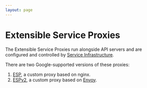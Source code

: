 ```yaml
---
layout: page
---
```

# Extensible Service Proxies

The Extensible Service Proxies run alongside API servers and are configured and controlled by [Service Infrastructure](/service-infrastructure).


There are two Google-supported versions of these proxies:
1. [ESP](/esp), a custom proxy based on nginx.
2. [ESPv2](/espv2), a custom proxy based on [Envoy](/envoy).
 
